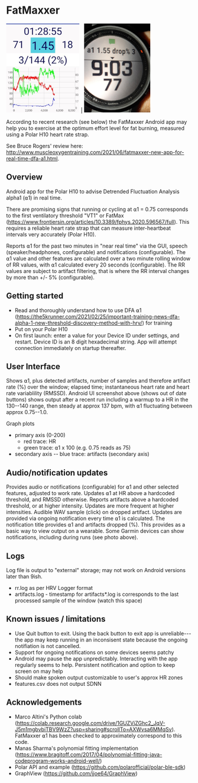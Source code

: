 # FatMaxxer

<img src="https://raw.githubusercontent.com/IanPeake/FatMaxxer/main/screenshot-run-scaled-cropped.jpg" height="240"> |
<img src="https://raw.githubusercontent.com/IanPeake/FatMaxxer/main/garmin_alpha1_notification.jpg" height="240">

According to recent research (see below) the FatMaxxer Android app may help you to exercise at the optimum effort level for fat burning,
measured using a Polar H10 heart rate strap.

See Bruce Rogers' review here: http://www.muscleoxygentraining.com/2021/06/fatmaxxer-new-app-for-real-time-dfa-a1.html.

## Overview ##
Android app for the Polar H10 to advise Detrended Fluctuation Analysis alpha1 (⍺1) in real time.

There are promising signs that running or cycling at ⍺1 = 0.75 corresponds to the first ventilatory threshold "VT1" or FatMax
(https://www.frontiersin.org/articles/10.3389/fphys.2020.596567/full).
This requires a reliable heart rate strap that can measure inter-heartbeat intervals very accurately (Polar H10).

Reports ⍺1 for the past two minutes in "near real time" via the GUI,
speech (speaker/headphones, configurable) and notifications (configurable).
The ⍺1 value and other features are calculated over a two minute rolling window of RR values,
with ⍺1 calculated every 20 seconds (configurable).
The RR values are subject to artifact filtering, that is where the RR interval changes by more than +/- 5% (configurable).

## Getting started ##
- Read and thoroughly understand how to use DFA ⍺1 (https://the5krunner.com/2021/02/25/important-training-news-dfa-alpha-1-new-threshold-discovery-method-with-hrv/) for training
- Put on your Polar H10
- On first launch: enter a value for your Device ID under settings, and restart. Device ID is an 8 digit hexadecimal string. App will attempt connection
  immediately on startup thereafter.

## User Interface ##
Shows ⍺1, plus detected artifacts, number of samples and therefore artifact rate (%) over the window; elapsed time; instantaneous heart rate and heart rate variablility (RMSSD). Android UI screenshot above (shows out of date buttons) shows output after a recent run including a warmup to a HR in the 130--140 range, then steady at approx 137 bpm, with ⍺1 fluctuating between approx 0.75--1.0.

Graph plots
- primary axis (0-200)
  - red trace: HR
  - green trace: ⍺1 x 100 (e.g. 0.75 reads as 75)
- secondary axis
-- blue trace: artifacts (secondary axis)

## Audio/notification updates ##
Provides audio or notifications (configurable) for ⍺1 and other selected features, adjusted to work rate.
Updates ⍺1 at HR above a hardcoded threshold, and RMSSD otherwise.
Reports artifacts above a hardcoded threshold, or at higher intensity.
Updates are more frequent at higher intensities.
Audible WAV sample (click) on dropped artifact.
Updates are provided via ongoing notification every time ⍺1 is calculated.
The notification title provides ⍺1 and artifacts dropped (%).
This provides as a basic way to view output on a wearable.
Some Garmin devices can show notifications, including during runs (see photo above).

## Logs ##
Log file is output to "external" storage; may not work on Android versions later than 9ish.
- rr.log as per HRV Logger format
- artifacts.log - timestamp for artifacts*.log is corresponds to the last processed sample of the window (watch this space)

## Known issues / limitations ##
- Use Quit button to exit. Using the back button to exit app is unreliable---the app may keep running in an inconsisent state because the ongoing notifiation is
  not cancelled.
- Support for ongoing notifications on some devices seems patchy
- Android may pause the app unpredictably. Interacting with the app regularly seems to help. Persistent notification and option to keep screen on may help
- Should make spoken output customizable to user's approx HR zones
- features.csv does not output SDNN

## Acknowledgements ##
- Marco Altini's Python colab
  (https://colab.research.google.com/drive/1GUZVjZGhc2_JqV-J5m1mgbvbiTBV9WzZ?usp=sharing#scrollTo=AXWvsa6MMqSv).
  FatMaxxer ⍺1 has been checked to approximately correspond to this code.
- Manas Sharma's polynomial fitting implementation (https://www.bragitoff.com/2017/04/polynomial-fitting-java-codeprogram-works-android-well/)
- Polar API and example (https://github.com/polarofficial/polar-ble-sdk)
- GraphView (https://github.com/jjoe64/GraphView)

